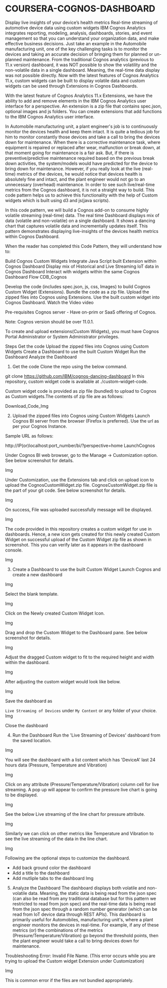 # COURSERA-COGNOS-DASHBOARD

Display live insights of your device’s health metrics
Real-time streaming of automotive device data using custom widgets
IBM Cognos Analytics integrates reporting, modeling, analysis, dashboards, stories, and event management so that you can understand your organization data, and make effective business decisions. Just take an example in the Automobile manufacturing unit, one of the key challenging tasks is to monitor the devices and taking an accurate decision of bringing them for planned or un-planned maintenance. From the traditional Cognos analytics (previous to 11.x version) dashboard, it was NOT possible to show the volatility and the non-volatile data in a single dashboard. Meaning, the real-time data display was not possible directly. Now with the latest features of Cognos Analytics 11.x, custom widgets can be built to display volatile data and custom widgets can be used through Extensions in Cognos Dashboards.

With the latest feature of Cognos Analytics 11.x Extensions, we have the ability to add and remove elements in the IBM Cognos Analytics user interface for a perspective. An extension is a zip file that contains spec.json, optional images and js folders. You can create extensions that add functions to the IBM Cognos Analytics user interface.

In Automobile manufacturing unit, a plant engineer's job is to continuously monitor the devices health and keep them intact. It is quite a tedious job for him to monitor constantly those devices and take a call to bring the devices down for maintenance. When there is a corrective maintenance task, where equipment is repaired or replaced after wear, malfunction or break down, at that moment going for maintenance is a fair ask. But, if there is preventive/predictive maintenance required based on the previous break down activities, the system/models would have predicted for the device to bring down for maintenance. However, if you really look at the live (real-time) metrics of the devices, he would notice that devices health is absolutely fine and intact, and the plant engineer would not go to an unnecessary (overhead) maintenance. In order to see such live/real-time metrics from the Cognos dashboard, it is not a straight way to build. This code pattern helps us to achieve this functionality with the help of Custom widgets which is built using d3 and js(java scripts).

In this code pattern, we will build a Cognos add-on to consume highly volatile streaming (real-time) data. The real time Dashboard displays mix of data (volatile and non-volatile) on a single dashboard. It shows a dancing chart that captures volatile data and incrementally updates itself. This pattern demonstrates displaying live-insights of the devices health metrics within Cognos Dashboard.

When the reader has completed this Code Pattern, they will understand how to:

Build Cognos Custom Widgets
Integrate Java Script built Extension within Cognos Dashboard
Display mix of Historical and Live Streaming IoT data in Cognos Dashboard
Interact with widgets within the same Cognos Dashboard
Flow
CDB_Cognos

Develop the code (includes spec.json, js, css, Images) to build Cognos Custom Widget (Extensions).
Bundle the code as a zip file.
Upload the zipped files into Cognos using Extensions.
Use the built custom widget into Cognos Dashboard.
Watch the Video
video

Pre-requisites
Cognos server - Have on-prim or SaaS offering of Cognos.

Note: Cognos version should be over 11.0.1.

To create and upload extensions(Custom Widgets), you must have Cognos Portal Administrator or System Administrator privileges.

Steps
Get the code
Upload the zipped files into Cognos using Custom Widgets
Create a Dashboard to use the built Custom Widget
Run the Dashboard
Analyze the Dashboard
1. Get the code
Clone the repo using the below command.

git clone https://github.com/IBM/cognos-dancing-dashboard
In this repository, custom widget code is available at ./custom-widget-code.

Custom widget code is provided as zip file (bundled) to upload to Cognos as Custom widgets.The contents of zip file are as follows:

Download_Code_Img

2. Upload the zipped files into Cognos using Custom Widgets
Launch Cognos BI server from the browser (Firefox is preferred). Use the url as per your Cognos Instance.

Sample URL as follows:

http://IP(or)localhost:port_number/bi/?perspective=home
LaunchCognos

Under Cognos BI web browser, go to the Manage -> Customization option. See below screenshot for details.

Img

Under Customization, use the Extensions tab and click on upload icon to upload the CognosCustomWidget.zip file. CognosCustomWidget.zip file is the part of your git code. See below screenshot for details.

Img

On success, File was uploaded successfully message will be displayed.

Img

The code provided in this repository creates a custom widget for use in dashboards. Hence, a new icon gets created for this newly created Custom Widget on successful upload of the Custom Widget zip file as shown in screenshot. This you can verify later as it appears in the dashboard console.

Img

3. Create a Dashboard to use the built Custom Widget
Launch Cognos and create a new dashboard

Img

Select the blank template.

Img

Click on the Newly created Custom Widget Icon.

Img

Drag and drop the Custom Widget to the Dashboard pane. See below screenshot for details.

Img

Adjust the dragged Custom widget to fit to the required height and width within the dashboard.

Img

After adjusting the custom widget would look like below.

Img

Save the dashboard as

`Live Streaming of Devices` under `My Content` or any folder of your choice.
Img

Close the dashboard



4. Run the Dashboard
Run the 'Live Streaming of Devices' dashboard from the saved location.

Img

You will see the dashboard with a list content which has 'DeviceA' last 24 hours data (Pressure, Temperature and Vibration)

Img

Click on any attribute (Pressure/Temperature/Vibration) column cell for live streaming. A pop up will appear to confirm the pressure live chart is going to be displayed.

Img

See the below Live streaming of the line chart for pressure attribute.

Img

Similarly we can click on other metrics like Temperature and Vibration to see the live streaming of the data in the line chart.

Img

Following are the optional steps to customize the dashboard.

* Add back ground color the dashboard
* Add a title to the dashboard
* Add mutliple tabs to the dashboard
Img

5. Analyze the Dashboard
The dashboard displays both volatile and non-volatile data. Meaning, the static data is being read from the json spec (can also be read from any traditional database but for this pattern we restricted to read from json spec) and the real-time data is being read from the json spec through a random number generator (which can be read from IoT device data through REST APIs). This dashboard is primarily useful for Automobiles, manufacturing unit's, where a plant engineer monitors the devices in real-time. For example, if any of these metrics (or) the combinations of the metrics (Pressure/Temperature/Vibration) go beyond the threshold points, then the plant engineer would take a call to bring devices down for maintenance.

Troubleshooting
Error: Invalid File Name. (This error occurs while you are trying to upload the Custom widget Extension under Customization)

Img

This is common error if the files are not bundled appropriately.
